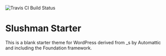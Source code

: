 ![Travis CI Build Status](https://travis-ci.org/Automattic/_s.svg?branch=master)

Slushman Starter
===

This is a blank starter theme for WordPress derived from _s by Automattic and including the Foundation framework.